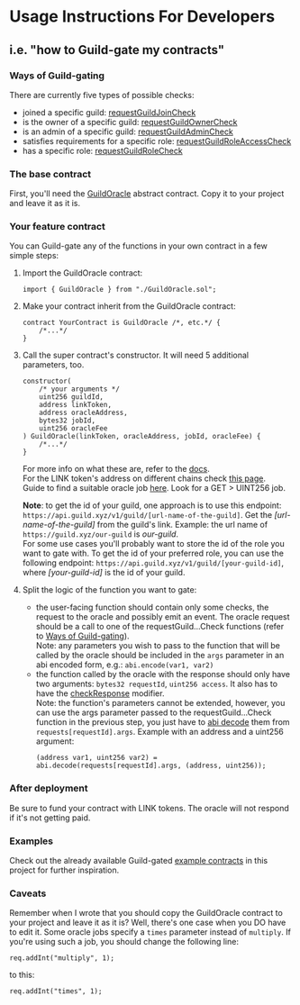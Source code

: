 # Usage Instructions For Developers

## i.e. "how to Guild-gate my contracts"

### Ways of Guild-gating

There are currently five types of possible checks:

- joined a specific guild: [requestGuildJoinCheck](docs/GuildOracle.md#requestGuildJoinCheck)
- is the owner of a specific guild: [requestGuildOwnerCheck](docs/GuildOracle.md#requestGuildOwnerCheck)
- is an admin of a specific guild: [requestGuildAdminCheck](docs/GuildOracle.md#requestGuildAdminCheck)
- satisfies requirements for a specific role: [requestGuildRoleAccessCheck](docs/GuildOracle.md#requestGuildRoleAccessCheck)
- has a specific role: [requestGuildRoleCheck](docs/GuildOracle.md#requestGuildRoleCheck)

### The base contract

First, you'll need the [GuildOracle](contracts/GuildOracle.sol) abstract contract. Copy it to your project and leave it as it is.

### Your feature contract

You can Guild-gate any of the functions in your own contract in a few simple steps:

1. Import the GuildOracle contract:

   <!-- prettier-ignore -->
   ```solidity
   import { GuildOracle } from "./GuildOracle.sol";
   ```

2. Make your contract inherit from the GuildOracle contract:

   <!-- prettier-ignore -->
   ```solidity
   contract YourContract is GuildOracle /*, etc.*/ {
       /*...*/
   }
   ```

3. Call the super contract's constructor. It will need 5 additional parameters, too.

   <!-- prettier-ignore -->
   ```solidity
   constructor(
       /* your arguments */
       uint256 guildId,
       address linkToken,
       address oracleAddress,
       bytes32 jobId,
       uint256 oracleFee
   ) GuildOracle(linkToken, oracleAddress, jobId, oracleFee) {
       /*...*/
   }
   ```

   For more info on what these are, refer to the [docs](docs/GuildOracle.md#constructor).  
   For the LINK token's address on different chains check [this page](https://docs.chain.link/docs/link-token-contracts).  
   Guide to find a suitable oracle job [here](https://docs.chain.link/docs/listing-services/#find-a-job). Look for a GET > UINT256 job.

   **Note**: to get the id of your guild, one approach is to use this endpoint: `https://api.guild.xyz/v1/guild/[url-name-of-the-guild]`. Get the _[url-name-of-the-guild]_ from the guild's link. Example: the url name of `https://guild.xyz/our-guild` is _our-guild_.  
   For some use cases you'll probably want to store the id of the role you want to gate with. To get the id of your preferred role, you can use the following endpoint: `https://api.guild.xyz/v1/guild/[your-guild-id]`, where _[your-guild-id]_ is the id of your guild.

4. Split the logic of the function you want to gate:

   - the user-facing function should contain only some checks, the request to the oracle and possibly emit an event. The oracle request should be a call to one of the requestGuild...Check functions (refer to [Ways of Guild-gating](#ways-of-guild-gating)).  
     Note: any parameters you wish to pass to the function that will be called by the oracle should be included in the `args` parameter in an abi encoded form, e.g.: `abi.encode(var1, var2)`
   - the function called by the oracle with the response should only have two arguments: `bytes32 requestId`, `uint256 access`. It also has to have the [checkResponse](docs/GuildOracle.md#checkResponse) modifier.  
     Note: the function's parameters cannot be extended, however, you can use the args parameter passed to the requestGuild...Check function in the previous step, you just have to [abi decode](https://docs.soliditylang.org/en/latest/units-and-global-variables.html?highlight=abi.decode#abi-encoding-and-decoding-functions) them from `requests[requestId].args`. Example with an address and a uint256 argument:
     ```solidity
     (address var1, uint256 var2) = abi.decode(requests[requestId].args, (address, uint256));
     ```

### After deployment

Be sure to fund your contract with LINK tokens. The oracle will not respond if it's not getting paid.

### Examples

Check out the already available Guild-gated [example contracts](contracts/examples/) in this project for further inspiration.

### Caveats

Remember when I wrote that you should copy the GuildOracle contract to your project and leave it as it is? Well, there's one case when you DO have to edit it. Some oracle jobs specify a `times` parameter instead of `multiply`. If you're using such a job, you should change the following line:

```solidity
req.addInt("multiply", 1);
```

to this:

```solidity
req.addInt("times", 1);
```
